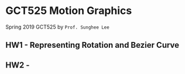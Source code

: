 # GCT525 Motion Graphics
Spring 2019 GCT525 by `Prof. Sunghee Lee`



## HW1 - Representing Rotation and Bezier Curve

## HW2 -
